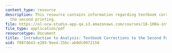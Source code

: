 ```yaml
---
content_type: resource
description: This resource contains information regarding textbook corrections to
  the second printing.
file: https://ol-ocw-studio-app-qa.s3.amazonaws.com/courses/18-100a-introduction-to-analysis-fall-2012/f0874643e2859eed25bcab0dc0972158_MIT18_100AF12_Co2ndprint.pdf
file_type: application/pdf
resourcetype: Document
title: 'Introduction to Analysis: Textbook Corrections to the Second Printing'
uid: f0874643-e285-9eed-25bc-ab0dc0972158
---
```

